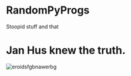# RandomPyProgs

Stoopid stuff and that

Jan Hus knew the truth.
=======================

![eroidsfgbnawerbg](https://www.google.com/url?sa=i&url=https%3A%2F%2Fwww.etsy.com%2Fuk%2Flisting%2F875982526%2Fmustache-penis-svg-erotic-art-icon-clip&psig=AOvVaw0oZmc7WlRPONaUneiEHJ03&ust=1669394562572000&source=images&cd=vfe&ved=0CA8QjRxqFwoTCLiWuMKhx_sCFQAAAAAdAAAAABAE)
